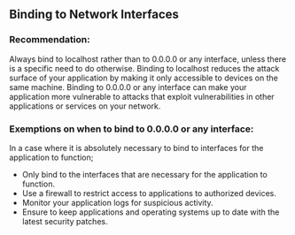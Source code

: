 ## Binding to Network Interfaces
### Recommendation: 
Always bind to localhost rather than to 0.0.0.0 or any interface, unless there is a specific need to do otherwise. Binding to localhost reduces the attack surface of your application by making it only accessible to devices on the same machine.
Binding to 0.0.0.0 or any interface can make your application more vulnerable to attacks that exploit vulnerabilities in other applications or services on your network.


### Exemptions on when to bind to 0.0.0.0 or any interface:
In a case where it is absolutely necessary to bind to interfaces for the application to function; 
- Only bind to the interfaces that are necessary for the application to function.
- Use a firewall to restrict access to applications to authorized devices.
- Monitor your application logs for suspicious activity.
- Ensure to keep applications and operating systems up to date with the latest security patches.


